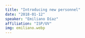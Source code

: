 ```yaml
---
title: "Introducing new personnel"
date: "2018-01-12"
speaker: "Emiliano Díaz"
affiliation: "ISP/UV"
img: emiliano.webp
---
```

